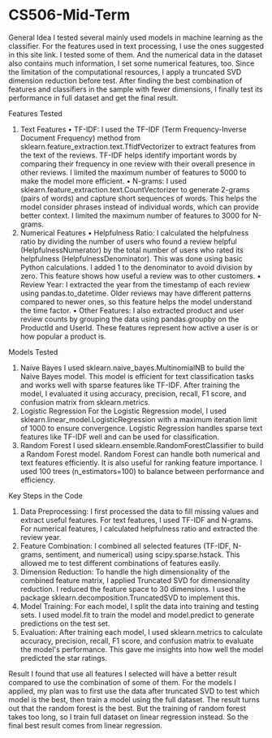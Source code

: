 # CS506-Mid-Term
General Idea
I tested several mainly used models in machine learning as the classifier. For the features used in text processing, I use the ones suggested in this site link. I tested some of them. And the numerical data in the dataset also contains much information, I set some numerical features, too. Since the limitation of the computational resources, I apply a truncated SVD dimension reduction before test.  After finding the best combination of features and classifiers in the sample with fewer dimensions, I finally test its performance in full dataset and get the final result. 

Features Tested
1. Text Features
•	TF-IDF: I used the TF-IDF (Term Frequency-Inverse Document Frequency) method from sklearn.feature_extraction.text.TfidfVectorizer to extract features from the text of the reviews. TF-IDF helps identify important words by comparing their frequency in one review with their overall presence in other reviews. I limited the maximum number of features to 5000 to make the model more efficient.
•	N-grams: I used sklearn.feature_extraction.text.CountVectorizer to generate 2-grams (pairs of words) and capture short sequences of words. This helps the model consider phrases instead of individual words, which can provide better context. I limited the maximum number of features to 3000 for N-grams.
2. Numerical Features
•	Helpfulness Ratio: I calculated the helpfulness ratio by dividing the number of users who found a review helpful (HelpfulnessNumerator) by the total number of users who rated its helpfulness (HelpfulnessDenominator). This was done using basic Python calculations. I added 1 to the denominator to avoid division by zero. This feature shows how useful a review was to other customers.
•	Review Year: I extracted the year from the timestamp of each review using pandas.to_datetime. Older reviews may have different patterns compared to newer ones, so this feature helps the model understand the time factor.
•	Other Features: I also extracted product and user review counts by grouping the data using pandas.groupby on the ProductId and UserId. These features represent how active a user is or how popular a product is.

Models Tested
1. Naive Bayes
I used sklearn.naive_bayes.MultinomialNB to build the Naive Bayes model. This model is efficient for text classification tasks and works well with sparse features like TF-IDF. After training the model, I evaluated it using accuracy, precision, recall, F1 score, and confusion matrix from sklearn.metrics.
2. Logistic Regression
For the Logistic Regression model, I used sklearn.linear_model.LogisticRegression with a maximum iteration limit of 1000 to ensure convergence. Logistic Regression handles sparse text features like TF-IDF well and can be used for classification. 
3. Random Forest
I used sklearn.ensemble.RandomForestClassifier to build a Random Forest model. Random Forest can handle both numerical and text features efficiently. It is also useful for ranking feature importance. I used 100 trees (n_estimators=100) to balance between performance and efficiency.

Key Steps in the Code
1.	Data Preprocessing: I first processed the data to fill missing values and extract useful features. For text features, I used TF-IDF and N-grams. For numerical features, I calculated helpfulness ratio and extracted the review year.
2.	Feature Combination: I combined all selected features (TF-IDF, N-grams, sentiment, and numerical) using scipy.sparse.hstack. This allowed me to test different combinations of features easily.
3.	Dimension Reduction: To handle the high dimensionality of the combined feature matrix, I applied Truncated SVD for dimensionality reduction. I reduced the feature space to 30 dimensions. I used the package sklearn.decomposition.TruncatedSVD to implement this.
4.	Model Training: For each model, I split the data into training and testing sets. I used model.fit to train the model and model.predict to generate predictions on the test set.
5.	Evaluation: After training each model, I used sklearn.metrics to calculate accuracy, precision, recall, F1 score, and confusion matrix to evaluate the model's performance. This gave me insights into how well the model predicted the star ratings.

Result
I found that use all features I selected will have a better result compared to use the combination of some of them. 
For the models I applied, my plan was to first use the data after truncated SVD to test which model is the best, then train a model using the full dataset. The result turns out that the random forest is the best. But the training of random forest takes too long, so I train full dataset on linear regression instead. So the final best result comes from linear regression.  


